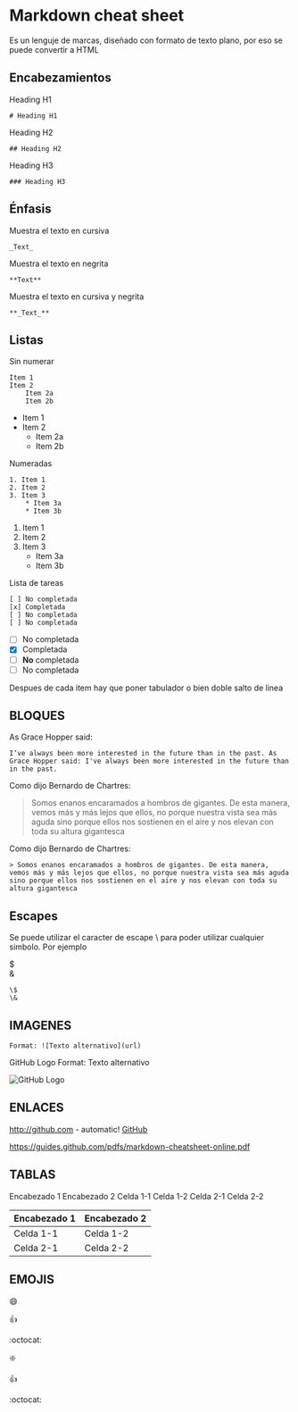# Markdown cheat sheet

Es un lenguje de marcas, diseñado con formato de texto plano, por eso se puede convertir a HTML

## Encabezamientos

Heading H1

    # Heading H1

Heading H2

    ## Heading H2

Heading H3

    ### Heading H3

## Énfasis

Muestra el texto en cursiva

    _Text_

Muestra el texto en negrita

    **Text**

Muestra el texto en cursiva y negrita

    **_Text_**

## Listas

Sin numerar

    Item 1
    Item 2
        Item 2a
        Item 2b

* Item 1
* Item 2
  * Item 2a
  * Item 2b

Numeradas

    1. Item 1
    2. Item 2
    3. Item 3
        * Item 3a
        * Item 3b

1. Item 1
2. Item 2
3. Item 3
   * Item 3a
   * Item 3b

Lista de tareas

    [ ] No completada
    [x] Completada
    [ ] No completada
    [ ] No completada

- [ ] No completada
- [x] Completada
- [ ] **No** completada
- [ ] No completada

Despues de cada item hay que poner tabulador o bien doble salto de linea

## BLOQUES

As Grace Hopper said:

    I’ve always been more interested in the future than in the past. As Grace Hopper said: I've always been more interested in the future than in the past.

Como dijo Bernardo de Chartres:
> Somos enanos encaramados a hombros de gigantes. De esta manera, vemos más y más lejos que ellos, no porque nuestra vista sea más aguda sino porque ellos nos sostienen en el aire y nos elevan con toda su altura gigantesca

Como dijo Bernardo de Chartres:

    > Somos enanos encaramados a hombros de gigantes. De esta manera, vemos más y más lejos que ellos, no porque nuestra vista sea más aguda sino porque ellos nos sostienen en el aire y nos elevan con toda su altura gigantesca

## Escapes

Se puede utilizar el caracter de escape \ para poder utilizar cualquier simbolo. Por ejemplo

\$  
\&

    \$
    \&

## IMAGENES

    Format: ![Texto alternativo](url)

GitHub Logo Format: Texto alternativo

![GitHub Logo](https://github.githubassets.com/images/modules/logos_page/Octocat.png)


## ENLACES

http://github.com - automatic!
[GitHub](http://github.com)


https://guides.github.com/pdfs/markdown-cheatsheet-online.pdf

## TABLAS
Encabezado 1 	Encabezado 2
Celda 1-1 	Celda 1-2
Celda 2-1 	Celda 2-2

Encabezado 1|Encabezado 2
------------|------------
Celda 1-1|Celda 1-2
Celda 2-1|Celda 2-2

## EMOJIS

:smile:

:+1:

:octocat:

:sparkle:

:+1:

:octocat:
